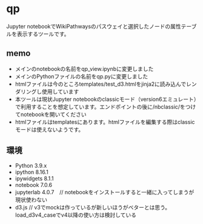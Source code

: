 # qp
Jupyter notebookでWikiPathwaysのパスウェイと選択したノードの属性テーブルを表示するツールです。

## memo

- メインのnotebookの名前をqp_view.ipynbに変更しました
- メインのPythonファイルの名前をqp.pyに変更しました
- htmlファイルは今のところtemplates/test_d3.htmlをjinja2に読み込んでレンダリングし使用しています
- 本ツールは現状Jupyter notebookのclassicモード（version6エミュレート）で利用することを想定しています。エンドポイントの後に/nbclassic/をつけてnotebookを開いてください
- htmlファイルはtemplatesにあります。htmlファイルを編集する際はclassicモードは使えないようです。


## 環境

- Python                                3.9.x
- ipython                                8.16.1
- ipywidgets                                8.1.1
- notebook                                7.0.6
- jupyterlab                                4.0.7　// notebookをインストールすると一緒に入ってしまうが現状使わない
- d3.js                                // v3でmockは作っているが新しいほうがベターとは思う。load_d3v4_caseでv4以降の使い方は検討している
